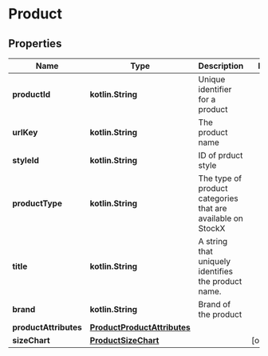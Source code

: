 
# Product

## Properties
| Name | Type | Description | Notes |
| ------------ | ------------- | ------------- | ------------- |
| **productId** | **kotlin.String** | Unique identifier for a product |  |
| **urlKey** | **kotlin.String** | The product name |  |
| **styleId** | **kotlin.String** | ID of prduct style |  |
| **productType** | **kotlin.String** | The type of product categories that are available on StockX |  |
| **title** | **kotlin.String** | A string that uniquely identifies the product name. |  |
| **brand** | **kotlin.String** | Brand of the product |  |
| **productAttributes** | [**ProductProductAttributes**](ProductProductAttributes.md) |  |  |
| **sizeChart** | [**ProductSizeChart**](ProductSizeChart.md) |  |  [optional] |



